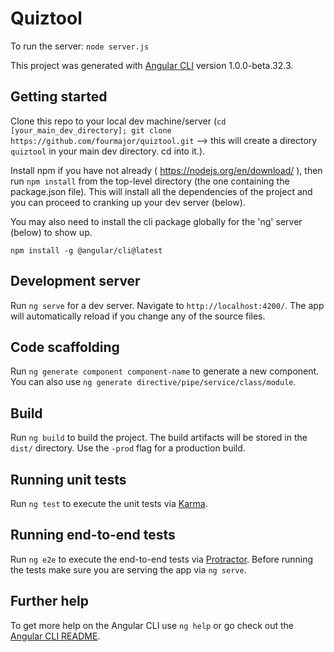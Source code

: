 # Quiztool

To run the server: `node server.js`

This project was generated with [Angular CLI](https://github.com/angular/angular-cli) version 1.0.0-beta.32.3.

## Getting started

Clone this repo to your local dev machine/server (`cd [your_main_dev_directory]; git clone https://github.com/fourmajor/quiztool.git` --> this will create a directory `quiztool` in your main dev directory. cd into it.).

Install npm if you have not already ( https://nodejs.org/en/download/ ), then run `npm install` from the top-level directory (the one containing the package.json file). This will install all the dependencies of the project and you can proceed to cranking up your dev server (below).

You may also need to install the cli package globally for the 'ng' server (below) to show up.

`npm install -g @angular/cli@latest`

## Development server
Run `ng serve` for a dev server. Navigate to `http://localhost:4200/`. The app will automatically reload if you change any of the source files.

## Code scaffolding

Run `ng generate component component-name` to generate a new component. You can also use `ng generate directive/pipe/service/class/module`.

## Build

Run `ng build` to build the project. The build artifacts will be stored in the `dist/` directory. Use the `-prod` flag for a production build.

## Running unit tests

Run `ng test` to execute the unit tests via [Karma](https://karma-runner.github.io).

## Running end-to-end tests

Run `ng e2e` to execute the end-to-end tests via [Protractor](http://www.protractortest.org/).
Before running the tests make sure you are serving the app via `ng serve`.

## Further help

To get more help on the Angular CLI use `ng help` or go check out the [Angular CLI README](https://github.com/angular/angular-cli/blob/master/README.md).
